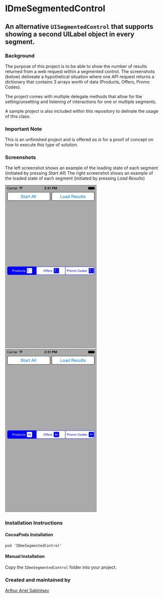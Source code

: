 # IDmeSegmentedControl
## An alternative `UISegmentedControl` that supports showing a second UILabel object in every segment.

### Background
The purpose of this project is to be able to show the number of results returned from a web request within a segmented control. The screenshots (below) delineate a hypothetical situation where one API request returns a dictionary that contains 3 arrays worth of data (Products, Offers, Promo Codes). 

The project comes with multiple delegate methods that allow for the setting/unsetting and listening of interactions for one or multiple segments.

A sample project is also included within this repository to delinate the usage of this class.

### Important Note
This is an unfinished project and is offered *as is* for a proof of concept on how to execute this type of solution. 

### Screenshots
The left screenshot shows an example of the loading state of each segment (initiated by pressing *Start All*)
The right screenshot shows an example of the loaded state of each segment (initiated by pressing *Load Results*) 

<img src="screenshots/sampleLoading.png?raw=true" width="300" height="534"/> 
<img src="screenshots/sampleLoaded.png?raw=true" width="300" height="534"/>

### Installation Instructions

#### CocoaPods Installation
```
pod 'IDmeSegmentedControl'
```

#### Manual Installation
Copy the `IDmeSegmentedControl` folder into your project. 

### Created and maintained by
[Arthur Ariel Sabintsev](http://www.sabintsev.com/) 